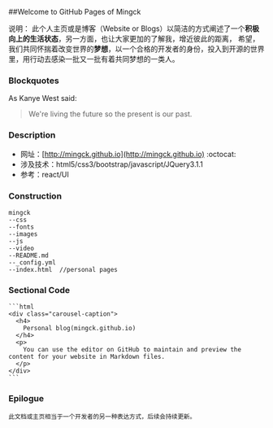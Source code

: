 ##Welcome to GitHub Pages of Mingck
  
  说明：
       此个人主页或是博客（Website or Blogs）以简洁的方式阐述了一个**积极向上的生活状态**，另一方面，也让大家更加的了解我，增近彼此的距离，
   希望，我们共同怀揣着改变世界的**梦想**，以一个合格的开发者的身份，投入到开源的世界里，用行动去感染一批又一批有着共同梦想的一类人。

### Blockquotes

As Kanye West said:

> We're living the future so
> the present is our past.
### Description

 * 网址：[http://mingck.github.io](http://mingck.github.io)  :octocat: 
 * 涉及技术：html5/css3/bootstrap/javascript/JQuery3.1.1  
 * 参考：react/UI

### Construction

    mingck
    --css
    --fonts
    --images
    --js
    --video
    --README.md
    --_config.yml
    --index.html  //personal pages
    
### Sectional Code
    ```html
    <div class="carousel-caption">
      <h4>
        Personal blog(mingck.github.io)
      </h4>
      <p>
        You can use the editor on GitHub to maintain and preview the content for your website in Markdown files.
      </p>
    </div>
    ```

### Epilogue
    
    此文档或主页相当于一个开发者的另一种表达方式，后续会持续更新。
